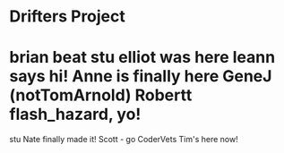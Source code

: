 Drifters Project
=======
brian beat stu
elliot was here
leann says hi!
Anne is finally here
GeneJ (notTomArnold)
Robertt flash_hazard, yo!
=======
stu
Nate finally made it!
Scott - go CoderVets
Tim's here now!